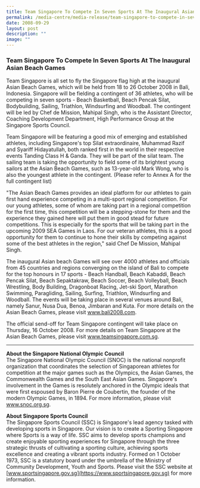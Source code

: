 ```yaml
---
title: Team Singapore To Compete In Seven Sports At The Inaugural Asian Beach Games
permalink: /media-centre/media-release/team-singapore-to-compete-in-seven-sports-at-the-inaugural-asian-beach/
date: 2008-09-29
layout: post
description: ""
image: ""
---
```

### **Team Singapore To Compete In Seven Sports At The Inaugural Asian Beach Games**

Team Singapore is all set to fly the Singapore flag high at the inaugural Asian Beach Games, which will be held from 18 to 26 October 2008 in Bali, Indonesia. Singapore will be fielding a contingent of 36 athletes, who will be competing in seven sports - Beach Basketball, Beach Pencak Silat, Bodybuilding, Sailing, Triathlon, Windsurfing and Woodball. The contingent will be led by Chef de Mission, Mahipal Singh, who is the Assistant Director, Coaching Development Department, High Performance Group at the Singapore Sports Council.

Team Singapore will be featuring a good mix of emerging and established athletes, including Singapore's top Silat extraordinaire, Muhammad Razif and Syariff Hidayatullah, both ranked first in the world in their respective events Tanding Class H & Ganda. They will be part of the silat team. The sailing team is taking the opportunity to field some of its brightest young sailors at the Asian Beach Games, such as 13-year-old Mark Wong, who is also the youngest athlete in the contingent. (Please refer to Annex A for the full contingent list)

"The Asian Beach Games provides an ideal platform for our athletes to gain first hand experience competing in a multi-sport regional competition. For our young athletes, some of whom are taking part in a regional competition for the first time, this competition will be a stepping-stone for them and the experience they gained here will put them in good stead for future competitions. This is especially for the sports that will be taking part in the upcoming 2009 SEA Games in Laos. For our veteran athletes, this is a good opportunity for them to continue to hone their skills by competing against some of the best athletes in the region," said Chef De Mission, Mahipal Singh.

The inaugural Asian beach Games will see over 4000 athletes and officials from 45 countries and regions converging on the island of Bali to compete for the top honours in 17 sports - Beach Handball, Beach Kabaddi, Beach Pencak Silat, Beach Sepaktakraw, Beach Soccer, Beach Volleyball, Beach Wrestling, Body Building, Dragonboat Racing, Jet-ski Sport, Marathon Swimming, Paragliding, Sailing, Surfing, Triathlon, Windsurfing and Woodball. The events will be taking place in several venues around Bali, namely Sanur, Nusa Dua, Benoa, Jimbaran and Kuta. For more details on the Asian Beach Games, please visit www.bali2008.com.

The official send-off for Team Singapore contingent will take place on Thursday, 16 October 2008. For more details on Team Singapore at the Asian Beach Games, please visit www.teamsingapore.com.sg.

---

**About the Singapore National Olympic Council**<br>
The Singapore National Olympic Council (SNOC) is the national nonprofit organization that coordinates the selection of Singaporean athletes for competition at the major games such as the Olympics, the Asian Games, the Commonwealth Games and the South East Asian Games. Singapore's involvement in the Games is resolutely anchored in the Olympic ideals that were first espoused by Baron Pierre de Coubertin, the founder of the modern Olympic Games, in 1894. For more information, please visit www.snoc.org.sg.

**About Singapore Sports Council**<br>
The Singapore Sports Council (SSC) is Singapore's lead agency tasked with developing sports in Singapore. Our vision is to create a Sporting Singapore where Sports is a way of life. SSC aims to develop sports champions and create enjoyable sporting experiences for Singapore through the three strategic thrusts of cultivating a sporting culture, achieving sports excellence and creating a vibrant sports industry. Formed on 1 October 1973, SSC is a statutory board under the umbrella of the Ministry of Community Development, Youth and Sports. Please visit the SSC website at [www.sportsingapore.gov.sg](https://www.sportsingapore.gov.sg) for more information.